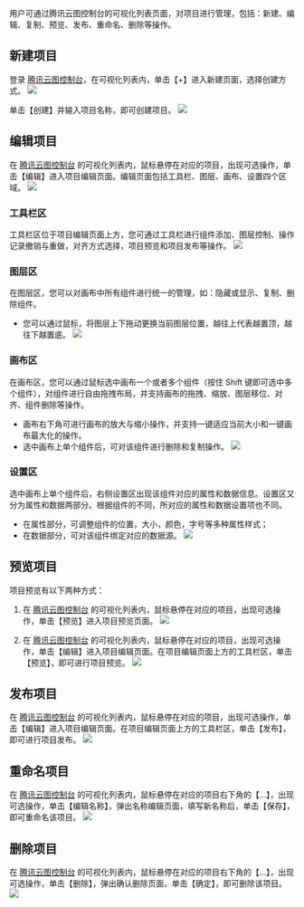 用户可通过腾讯云图控制台的可视化列表页面，对项目进行管理，包括：新建、编辑、复制、预览、发布、重命名、删除等操作。
## 新建项目
登录 [腾讯云图控制台](https://console.cloud.tencent.com/yuntu)，在可视化列表内，单击【+】进入新建页面，选择创建方式。
![](https://mc.qcloudimg.com/static/img/0cbfb2ccd6a62397103ded00d769b9bc/image.png)

单击【创建】并输入项目名称，即可创建项目。
![](https://mc.qcloudimg.com/static/img/411383e1496de3e2733b84165305a7d4/image.png)

## 编辑项目
在 [腾讯云图控制台](https://console.cloud.tencent.com/yuntu) 的可视化列表内，鼠标悬停在对应的项目，出现可选操作，单击【编辑】进入项目编辑页面。编辑页面包括工具栏、图层、画布、设置四个区域。
![](https://mc.qcloudimg.com/static/img/bcbd102080905b24d0e03c8d940174d2/image.png)

### 工具栏区
工具栏区位于项目编辑页面上方，您可通过工具栏进行组件添加、图层控制、操作记录撤销与重做，对齐方式选择，项目预览和项目发布等操作。
![](https://mc.qcloudimg.com/static/img/652682979315d6e20671a2b1b23570a2/image.png)

### 图层区
在图层区，您可以对画布中所有组件进行统一的管理，如：隐藏或显示、复制、删除组件。
- 您可以通过鼠标，将图层上下拖动更换当前图层位置，越往上代表越置顶，越往下越置底。
![](https://mc.qcloudimg.com/static/img/abbf81c4e5bd6d3f1f9fed70ca939afb/image.png)

### 画布区
在画布区，您可以通过鼠标选中画布一个或者多个组件（按住 Shift 键即可选中多个组件），对组件进行自由拖拽布局，并支持画布的拖拽、缩放、图层移位、对齐、组件删除等操作。
- 画布右下角可进行画布的放大与缩小操作，并支持一键适应当前大小和一键画布最大化的操作。
- 选中画布上单个组件后，可对该组件进行删除和复制操作。
![](https://mc.qcloudimg.com/static/img/6a1f57a04b0a09c5658a62b5c5eaf996/image.png)

### 设置区
选中画布上单个组件后，右侧设置区出现该组件对应的属性和数据信息。设置区又分为属性和数据两部分。根据组件的不同，所对应的属性和数据设置项也不同。
- 在属性部分，可调整组件的位置，大小，颜色，字号等多种属性样式；
- 在数据部分，可对该组件绑定对应的数据源。
![](https://mc.qcloudimg.com/static/img/d12e67bb67b11ea46b3bf8e27492bf30/image.png)

## 预览项目
项目预览有以下两种方式：

1. 在 [腾讯云图控制台](https://console.cloud.tencent.com/yuntu) 的可视化列表内，鼠标悬停在对应的项目，出现可选操作，单击【预览】进入项目预览页面。
![](https://mc.qcloudimg.com/static/img/4ebbf03eeafd92188eea71f5373787bb/image.png)

2. 在 [腾讯云图控制台](https://console.cloud.tencent.com/yuntu) 的可视化列表内，鼠标悬停在对应的项目，出现可选操作，单击【编辑】进入项目编辑页面。在项目编辑页面上方的工具栏区，单击【预览】，即可进行项目预览。
![](https://mc.qcloudimg.com/static/img/9326692887be646bda3d70905f665c6e/image.png)

## 发布项目
在 [腾讯云图控制台](https://console.cloud.tencent.com/yuntu) 的可视化列表内，鼠标悬停在对应的项目，出现可选操作，单击【编辑】进入项目编辑页面。在项目编辑页面上方的工具栏区，单击【发布】，即可进行项目发布。
![](https://mc.qcloudimg.com/static/img/3f8f5000cb3633274312a6698fa447bf/image.png)

## 重命名项目
在 [腾讯云图控制台](https://console.cloud.tencent.com/yuntu) 的可视化列表内，鼠标悬停在对应的项目右下角的【...】，出现可选操作，单击【编辑名称】，弹出名称编辑页面，填写新名称后，单击【保存】，即可重命名该项目。
![](https://mc.qcloudimg.com/static/img/f7d4bb472d0e986372486c707173dfd3/image.png)

## 删除项目
在 [腾讯云图控制台](https://console.cloud.tencent.com/yuntu) 的可视化列表内，鼠标悬停在对应的项目右下角的【...】，出现可选操作，单击【删除】，弹出确认删除页面，单击【确定】，即可删除该项目。
![](https://mc.qcloudimg.com/static/img/99ca28a828d7c930eecd581401769e8a/image.png)


